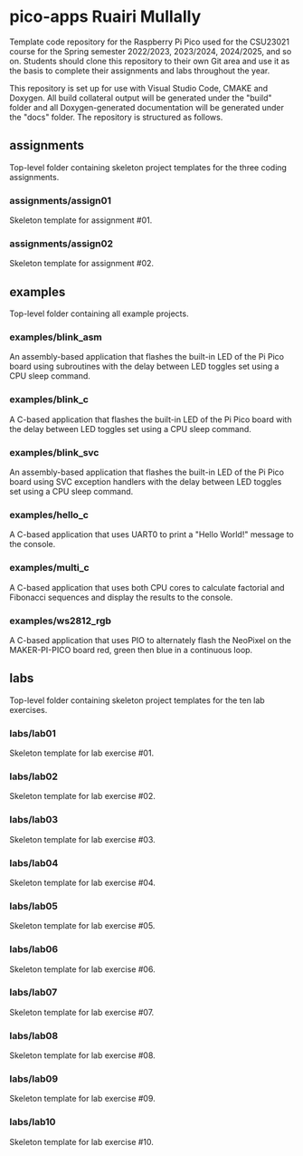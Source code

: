 # pico-apps Ruairi Mullally

Template code repository for the Raspberry Pi Pico used for the CSU23021 course for the Spring semester 2022/2023, 2023/2024, 2024/2025, and so on. Students should clone this repository to their own Git area and use it as the basis to complete their assignments and labs throughout the year.

This repository is set up for use with Visual Studio Code, CMAKE and Doxygen. All build collateral output will be generated under the "build" folder and all Doxygen-generated documentation will be generated under the "docs" folder. The repository is structured as follows.

## assignments

Top-level folder containing skeleton project templates for the three coding assignments.

### assignments/assign01

Skeleton template for assignment #01.

### assignments/assign02

Skeleton template for assignment #02.

## examples

Top-level folder containing all example projects.

### examples/blink_asm

An assembly-based application that flashes the built-in LED of the Pi Pico board using subroutines with the delay between LED toggles set using a CPU sleep command.

### examples/blink_c

A C-based application that flashes the built-in LED of the Pi Pico board with the delay between LED toggles set using a CPU sleep command.

### examples/blink_svc

An assembly-based application that flashes the built-in LED of the Pi Pico board using SVC exception handlers with the delay between LED toggles set using a CPU sleep command.

### examples/hello_c

A C-based application that uses UART0 to print a "Hello World!" message to the console.

### examples/multi_c

A C-based application that uses both CPU cores to calculate factorial and Fibonacci sequences and display the results to the console.

### examples/ws2812_rgb

A C-based application that uses PIO to alternately flash the NeoPixel on the MAKER-PI-PICO board red, green then blue in a continuous loop.

## labs

Top-level folder containing skeleton project templates for the ten lab exercises.

### labs/lab01

Skeleton template for lab exercise #01.

### labs/lab02

Skeleton template for lab exercise #02.

### labs/lab03

Skeleton template for lab exercise #03.

### labs/lab04

Skeleton template for lab exercise #04.

### labs/lab05

Skeleton template for lab exercise #05.

### labs/lab06

Skeleton template for lab exercise #06.

### labs/lab07

Skeleton template for lab exercise #07.

### labs/lab08

Skeleton template for lab exercise #08.

### labs/lab09

Skeleton template for lab exercise #09.

### labs/lab10

Skeleton template for lab exercise #10.
